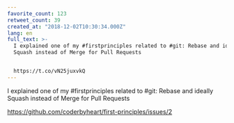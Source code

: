 ```yaml
---
favorite_count: 123
retweet_count: 39
created_at: "2018-12-02T10:30:34.000Z"
lang: en
full_text: >-
  I explained one of my #firstprinciples related to #git: Rebase and ideally
  Squash instead of Merge for Pull Requests


  https://t.co/vN25juxvkQ
---
```


I explained one of my #firstprinciples related to #git: Rebase and ideally
Squash instead of Merge for Pull Requests

<https://github.com/coderbyheart/first-principles/issues/2>
